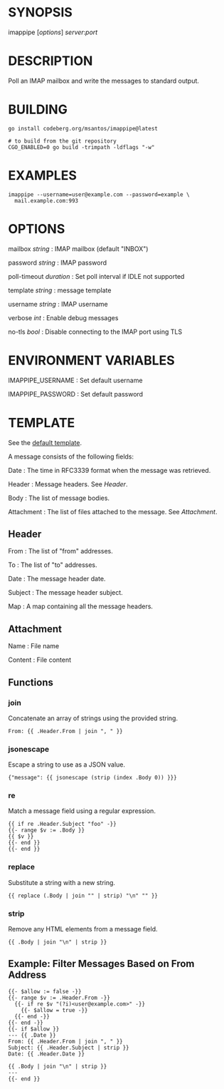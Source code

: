 # SYNOPSIS

imappipe [*options*] *server*:*port*

# DESCRIPTION

Poll an IMAP mailbox and write the messages to standard output.

# BUILDING

```
go install codeberg.org/msantos/imappipe@latest

# to build from the git repository
CGO_ENABLED=0 go build -trimpath -ldflags "-w"
```

# EXAMPLES

```
imappipe --username=user@example.com --password=example \
  mail.example.com:993
```

# OPTIONS

mailbox *string*
: IMAP mailbox (default "INBOX")

password *string*
: IMAP password

poll-timeout *duration*
: Set poll interval if IDLE not supported

template *string*
: message template

username *string*
: IMAP username

verbose *int*
: Enable debug messages

no-tls *bool*
: Disable connecting to the IMAP port using TLS

# ENVIRONMENT VARIABLES

IMAPPIPE_USERNAME
: Set default username

IMAPPIPE_PASSWORD
: Set default password

# TEMPLATE

See the [default
template](https://github.com/msantos/imappipe/blob/master/template.txt).

A message consists of the following fields:

Date
: The time in RFC3339 format when the message was retrieved.

Header
: Message headers. See *Header*.

Body
: The list of message bodies.

Attachment
: The list of files attached to the message. See *Attachment*.

## Header

From
: The list of "from" addresses.

To
: The list of "to" addresses.

Date
: The message header date.

Subject
: The message header subject.

Map
: A map containing all the message headers.

## Attachment

Name
: File name

Content
: File content

## Functions

### join

Concatenate an array of strings using the provided string.

```
From: {{ .Header.From | join ", " }}
```

### jsonescape

Escape a string to use as a JSON value.

```
{"message": {{ jsonescape (strip (index .Body 0)) }}}
```

### re

Match a message field using a regular expression.

```
{{ if re .Header.Subject "foo" -}}
{{- range $v := .Body }}
{{ $v }}
{{- end }}
{{- end }}
```

### replace

Substitute a string with a new string.

```
{{ replace (.Body | join "" | strip) "\n" "" }}
```

### strip

Remove any HTML elements from a message field.

```
{{ .Body | join "\n" | strip }}
```

## Example: Filter Messages Based on From Address

```
{{- $allow := false -}}
{{- range $v := .Header.From -}}
  {{- if re $v "(?i)<user@example.com>" -}}
    {{- $allow = true -}}
  {{- end -}}
{{- end -}}
{{- if $allow }}
--- {{ .Date }}
From: {{ .Header.From | join ", " }}
Subject: {{ .Header.Subject | strip }}
Date: {{ .Header.Date }}

{{ .Body | join "\n" | strip }}
---
{{- end }}
```
